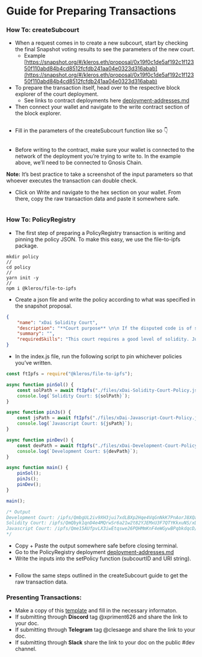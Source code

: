 # Guide for Preparing Transactions

### How To: createSubcourt

* When a request comes in to create a new subcourt, start by checking the final Snapshot voting results to see the parameters of the new court.
  * Example [https://snapshot.org/#/kleros.eth/proposal/0x19f0c1de5af192c1f12350f110abd84b4cd8512fcfdb241aa04e0323d316abab](https://snapshot.org/#/kleros.eth/proposal/0x19f0c1de5af192c1f12350f110abd84b4cd8512fcfdb241aa04e0323d316abab)
* To prepare the transaction itself, head over to the respective block explorer of the court deployment.
  * See links to contract deployments here [deployment-addresses.md](deployment-addresses.md "mention")
* Then connect your wallet and navigate to the write contract section of the block explorer.

<figure><img src="../.gitbook/assets/8EB7B80D-8500-42B2-AAA7-A3B09B14B805.jpeg" alt=""><figcaption></figcaption></figure>

* Fill in the parameters of the createSubcourt function like so 👇

<figure><img src="../.gitbook/assets/BB418DD2-050C-49AC-AA0A-66F948FD0A48_4_5005_c.jpeg" alt=""><figcaption></figcaption></figure>

* Before writing to the contract, make sure your wallet is connected to the network of the deployment you’re trying to write to. In the example above, we’ll need to be connected to Gnosis Chain.

**Note:** It’s best practice to take a screenshot of the input parameters so that whoever executes the transaction can double check.

* Click on Write and navigate to the hex section on your wallet. From there, copy the raw transaction data and paste it somewhere safe.

<figure><img src="../.gitbook/assets/7DE1A782-7CB0-4C4B-A7F5-4348EB41BB35.jpeg" alt=""><figcaption></figcaption></figure>

### How To: PolicyRegistry

* The first step of preparing a PolicyRegistry transaction is writing and pinning the policy JSON. To make this easy, we use the file-to-ipfs package.

```shell
mkdir policy
//
cd policy
//
yarn init -y
//
npm i @kleros/file-to-ipfs
```

* Create a json file and write the policy according to what was specified in the snapshot   proposal.

```json
{
    "name": "xDai Solidity Court",
    "description": "**Court purpose** \n\n If the disputed code is of significant size (> 500 code lines), parties in the dispute should point out specific parts of the content which are being disputed. Otherwise, jurors should refuse to arbitrate.",
    "summary": "",
    "requiredSkills": "This court requires a good level of solidity. Jurors who are not solidity intermediate developers are advised to stake into this court only if they also know how to make relatively simple contracts, know the main solidity hacks and can compute the complexity of simple functions."
}
```

* In the index.js file, run the following script to pin whichever policies you’ve written.

```javascript
const ftIpfs = require("@kleros/file-to-ipfs");

async function pinSol() {
    const solPath = await ftIpfs("./files/xDai-Solidity-Court-Policy.json");
    console.log(`Solidity Court: ${solPath}`);
}

async function pinJs() {
    const jsPath = await ftIpfs("./files/xDai-Javascript-Court-Policy.json");
    console.log(`Javascript Court: ${jsPath}`);
}

async function pinDev() {
    const devPath = await ftIpfs("./files/xDai-Development-Court-Policy.json");
    console.log(`Development Court: ${devPath}`);
}

async function main() {
    pinSol();
    pinJs();
    pinDev();
}

main();

/* Output
Development Court: /ipfs/QmbgUL2iv9XH3jui7xdLBXp2Hqe4VqGnNkK7PnAorJ8XQa/xDai-Development-Court-Policy.json
Solidity Court: /ipfs/QmQbyk1qnD4e4MQrwSr6a21w2t82YJEMxU3F7QTYKkxuNS/xDai-Solidity-Court-Policy.json
Javascript Court: /ipfs/Qme15AUfpvLX3iwEtqswe26PQHMmKnF4eWGywBPqbkdqcD/xDai-Javascript-Court-Policy.json
*/
```

* Copy + Paste the output somewhere safe before closing terminal.
* Go to the PolicyRegistry deployment [deployment-addresses.md](deployment-addresses.md "mention")
* Write the inputs into the setPolicy function (subcourtID and URI string).

<figure><img src="../.gitbook/assets/909D69E6-D779-4D65-B096-05C064EA8305_4_5005_c.jpeg" alt=""><figcaption></figcaption></figure>

* Follow the same steps outlined in the createSubcourt guide to get the raw transaction data.

### Presenting Transactions:

* Make a copy of this [template](https://docs.google.com/document/d/1av-IU5aKwRFzKhktdVNAlkt12sozows6uBapj1T-lq8/edit?usp=sharing) and fill in the necessary informaton.
* If submitting through **Discord** tag @xpriment626 and share the link to your doc.
* If submitting through **Telegram** tag @clesaege and share the link to your doc.
* If submitting through **Slack** share the link to your doc on the public #dev channel.
